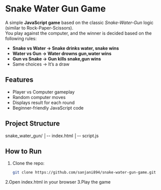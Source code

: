 # Snake Water Gun Game 

A simple **JavaScript game** based on the classic *Snake-Water-Gun* logic (similar to Rock-Paper-Scissors).  
You play against the computer, and the winner is decided based on the following rules:

- **Snake vs Water → Snake drinks water, snake wins**  
- **Water vs Gun → Water drowns gun,water wins**  
- **Gun vs Snake → Gun kills snake,gun wins**  
- Same choices → It’s a draw 


## Features
- Player vs Computer gameplay
- Random computer moves
- Displays result for each round
- Beginner-friendly JavaScript code


## Project Structure
snake_water_gun/
│-- index.html
│-- script.js

## How to Run
1. Clone the repo:
   ```sh
   git clone https://github.com/sanjani894/snake-water-gun-game.git
2.Open index.html in your browser
3.Play the game 
